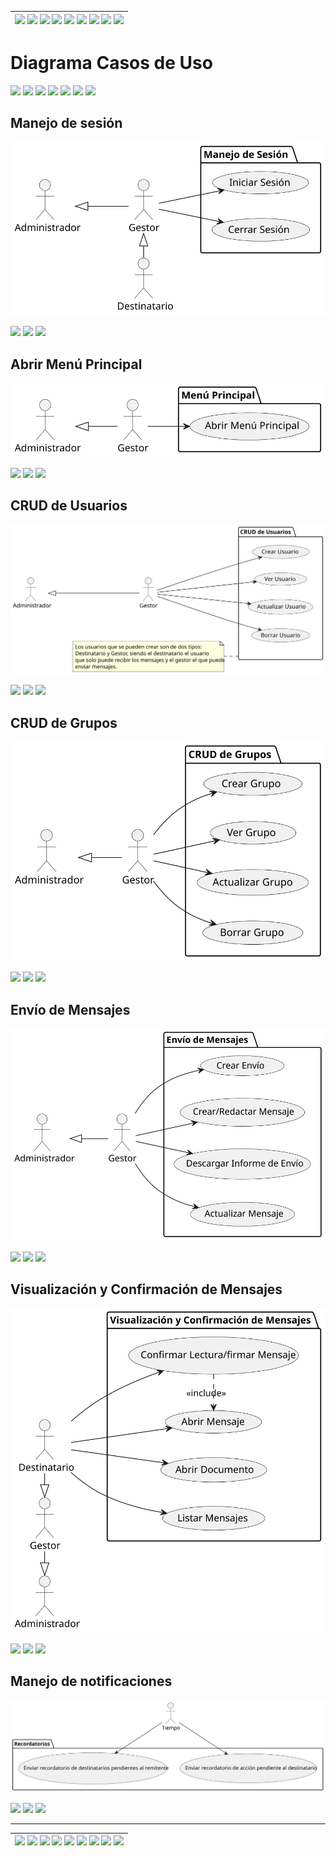 <div align=right>

| [![](https://img.shields.io/badge/-Inicio-FFF?style=flat&logo=Emlakjet&logoColor=black)](/README.md) [![](https://img.shields.io/badge/-Modelo_de_Dominio-FFF?style=flat&logo=LiveChat&logoColor=black)](/docs/modeloDeDominio/) [![](https://img.shields.io/badge/-Actores-FFF?style=flat&logo=openstreetmap&logoColor=black)](/docs/casosDeUso/actores/README.md/) [![](https://img.shields.io/badge/-Casos_De_Uso-FFF?style=flat&logo=openstreetmap&logoColor=black)](/docs/casosDeUso/diagramaCasosDeUso/README.md/) [![](https://img.shields.io/badge/-Detallado_Casos_De_Uso-FFF?style=flat&logo=openstreetmap&logoColor=black)](/docs/casosDeUso/detalladoCasosDeUso/README.md) [![](https://img.shields.io/badge/-Diagrama_De_Contexto-FFF?style=flat&logo=openstreetmap&logoColor=black)](/docs/casosDeUso/diagramaDeContexto/README.md) [![](https://img.shields.io/badge/-Prototipos-FFF?style=flat&logo=openstreetmap&logoColor=black)](/docs/casosDeUso/prototipos/README.md) [![](https://img.shields.io/badge/-Sesiones_de_Requisitado-FFF?style=flat&logo=Proton&logoColor=black)](/docs/sesiones/) [![](https://img.shields.io/badge/-Recursos_Adicionales-FFF?style=flat&logo=Proton&logoColor=black)](/docs/recursos/) |
| ----------------------------------------------------------------------------------------------------------------------------------------------------------------------------------------------------------------------------------------------------------------------------------------------------------------------------------------------------------------------------------------------------------------------------------------------------------------------------------------------------------------------------------------------------------------------------------------------------------------------------------------------------------------------------------------------------------------------------------------------------------------------------------------------------------------------------------------------------------------------------------------------------------------------------------------------------------------------------------------------------------------------------------------------------------------------------------------------------------------------------------------------------------------------------------------------------------------------------------------: |

</div>

<a name="Navbar"></a>

# Diagrama Casos de Uso

[![](https://img.shields.io/badge/-Manejo_de_Sesión-FFF?style=flat&logo=openstreetmap&logoColor=black)](#ManejoSesion) [![](https://img.shields.io/badge/-Menú_Principal-FFF?style=flat&logo=openstreetmap&logoColor=black)](#MenuPrincipal) [![](https://img.shields.io/badge/-Usuarios-FFF?style=flat&logo=openstreetmap&logoColor=black)](#Usuarios) [![](https://img.shields.io/badge/-Grupos-FFF?style=flat&logo=openstreetmap&logoColor=black)](#Grupos) [![](https://img.shields.io/badge/-Mensajes-FFF?style=flat&logo=openstreetmap&logoColor=black)](#Mensajes) [![](https://img.shields.io/badge/-Visualización_y_Confirmación_de_Mensajes-FFF?style=flat&logo=openstreetmap&logoColor=black)](#VisualizacionConfirmacion) [![](https://img.shields.io/badge/-Notificaciones-FFF?style=flat&logo=openstreetmap&logoColor=black)](#Notificaciones)

<a name="ManejoSesion"></a>

## Manejo de sesión

![](./manejoSesion/manejoSesion.svg)

[![](https://img.shields.io/badge/-Ver_Detallado-FFF?style=flat&logo=openstreetmap&logoColor=black)](../detalladoCasosDeUso/README.md/#DetalladoManejoSesion) [![](https://img.shields.io/badge/-Ver_Prototipo-FFF?style=flat&logo=openstreetmap&logoColor=black)](../prototipos/README.md/#PrototipoLogin)
[![](https://img.shields.io/badge/-Navbar-FFF?style=flat&logo=openstreetmap&logoColor=black)](#Navbar)

<a name="MenuPrincipal"></a>

## Abrir Menú Principal

![](./menuPrincipal/abrirMenuPrincipal.svg)

[![](https://img.shields.io/badge/-Ver_Detallado-FFF?style=flat&logo=openstreetmap&logoColor=black)](../detalladoCasosDeUso/README.md/#DetalladoMenuPrincipal) [![](https://img.shields.io/badge/-Ver_Prototipo-FFF?style=flat&logo=openstreetmap&logoColor=black)](../prototipos/README.md/#PrototipoMenuPrincipal)
[![](https://img.shields.io/badge/-Navbar-FFF?style=flat&logo=openstreetmap&logoColor=black)](#Navbar)

<a name="Usuarios"></a>

## CRUD de Usuarios

![](./manejoUsuarios/manejoUsuario.svg)

[![](https://img.shields.io/badge/-Ver_Detallado-FFF?style=flat&logo=openstreetmap&logoColor=black)](../detalladoCasosDeUso/README.md/#Usuarios) [![](https://img.shields.io/badge/-Ver_Prototipo-FFF?style=flat&logo=openstreetmap&logoColor=black)](../prototipos/README.md/#Usuarios)
[![](https://img.shields.io/badge/-Navbar-FFF?style=flat&logo=openstreetmap&logoColor=black)](#Navbar)

<a name="Grupos"></a>

## CRUD de Grupos

![](./manejoGrupos/manejoGrupo.svg)

[![](https://img.shields.io/badge/-Ver_Detallado-FFF?style=flat&logo=openstreetmap&logoColor=black)](../detalladoCasosDeUso/README.md/#Grupos) [![](https://img.shields.io/badge/-Ver_Prototipo-FFF?style=flat&logo=openstreetmap&logoColor=black)](../prototipos/README.md/#Grupos)
[![](https://img.shields.io/badge/-Navbar-FFF?style=flat&logo=openstreetmap&logoColor=black)](#Navbar)

<a name="Mensajes"></a>

## Envío de Mensajes

![](./envioDocumentos/envioDocumentos.svg)

[![](https://img.shields.io/badge/-Ver_Detallado-FFF?style=flat&logo=openstreetmap&logoColor=black)](../detalladoCasosDeUso/README.md/#Mensajes) [![](https://img.shields.io/badge/-Ver_Prototipo-FFF?style=flat&logo=openstreetmap&logoColor=black)](../prototipos/README.md/#Mensajes)
[![](https://img.shields.io/badge/-Navbar-FFF?style=flat&logo=openstreetmap&logoColor=black)](#Navbar)

<a name="VisualizacionConfirmacion"></a>

## Visualización y Confirmación de Mensajes

![](./visualizacionConfirmacionDocumentos/visualizacionConfirmacionDocumentos.svg)

[![](https://img.shields.io/badge/-Ver_Detallado-FFF?style=flat&logo=openstreetmap&logoColor=black)](../detalladoCasosDeUso/README.md/#DetalladoLecturaYConfirmacionDocumentos)
[![](https://img.shields.io/badge/-Ver_Prototipo-FFF?style=flat&logo=openstreetmap&logoColor=black)](../prototipos/README.md/#PrototipoConfirmarFirmar)
[![](https://img.shields.io/badge/-Navbar-FFF?style=flat&logo=openstreetmap&logoColor=black)](#Navbar)

<a name="Notificaciones"></a>

## Manejo de notificaciones

![](./tiempo/manejoNotificaciones/manejoNotificaciones.svg)

[![](https://img.shields.io/badge/-Ver_Detallado-FFF?style=flat&logo=openstreetmap&logoColor=black)](../detalladoCasosDeUso//README.md/#Notificaciones) [![](https://img.shields.io/badge/-Ver_Prototipo-FFF?style=flat&logo=openstreetmap&logoColor=black)](../prototipos/README.md/#DetalladoNotificaciones)
[![](https://img.shields.io/badge/-Navbar-FFF?style=flat&logo=openstreetmap&logoColor=black)](#Navbar)

---

| [![](https://img.shields.io/badge/-Inicio-FFF?style=flat&logo=Emlakjet&logoColor=black)](/README.md) [![](https://img.shields.io/badge/-Modelo_de_Dominio-FFF?style=flat&logo=LiveChat&logoColor=black)](/docs/modeloDeDominio/) [![](https://img.shields.io/badge/-Actores-FFF?style=flat&logo=openstreetmap&logoColor=black)](/docs/casosDeUso/actores/README.md/) [![](https://img.shields.io/badge/-Casos_De_Uso-FFF?style=flat&logo=openstreetmap&logoColor=black)](/docs/casosDeUso/diagramaCasosDeUso/README.md/) [![](https://img.shields.io/badge/-Detallado_Casos_De_Uso-FFF?style=flat&logo=openstreetmap&logoColor=black)](/docs/casosDeUso/detalladoCasosDeUso/README.md) [![](https://img.shields.io/badge/-Diagrama_De_Contexto-FFF?style=flat&logo=openstreetmap&logoColor=black)](/docs/casosDeUso/diagramaDeContexto/README.md) [![](https://img.shields.io/badge/-Prototipos-FFF?style=flat&logo=openstreetmap&logoColor=black)](/docs/casosDeUso/prototipos/README.md) [![](https://img.shields.io/badge/-Sesiones_de_Requisitado-FFF?style=flat&logo=Proton&logoColor=black)](/docs/sesiones/) [![](https://img.shields.io/badge/-Recursos_Adicionales-FFF?style=flat&logo=Proton&logoColor=black)](/docs/recursos/) |
| ----------------------------------------------------------------------------------------------------------------------------------------------------------------------------------------------------------------------------------------------------------------------------------------------------------------------------------------------------------------------------------------------------------------------------------------------------------------------------------------------------------------------------------------------------------------------------------------------------------------------------------------------------------------------------------------------------------------------------------------------------------------------------------------------------------------------------------------------------------------------------------------------------------------------------------------------------------------------------------------------------------------------------------------------------------------------------------------------------------------------------------------------------------------------------------------------------------------------------------------: |
